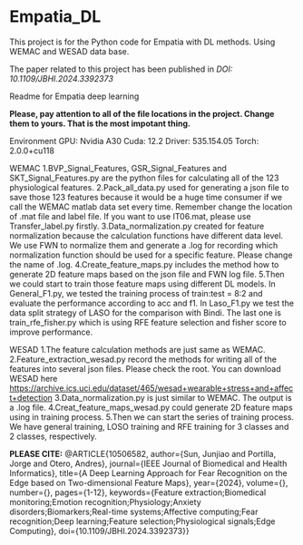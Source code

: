 # Empatia_DL
This project is for the Python code for Empatia with DL methods. Using WEMAC and WESAD data base.

The paper related to this project has been published in _DOI: 10.1109/JBHI.2024.3392373_

Readme for Empatia deep learning

**Please, pay attention to all of the file locations in the project. Change them to yours. That is the most impotant thing.**

Environment
GPU: Nvidia A30
Cuda: 12.2
Driver: 535.154.05
Torch: 2.0.0+cu118


WEMAC
1.BVP_Signal_Features, GSR_Signal_Features and SKT_Signal_Features.py are the python files for calculating all of the 123 physiological features. 
2.Pack_all_data.py used for generating a json file to save those 123 features because it would be a huge time consumer if we call the WEMAC matlab data set every time. Remember change the location of .mat file and label file. If you want to use IT06.mat, please use Transfer_label.py firstly.
3.Data_normalization.py created for feature normalization because the calculation functions have different data level. We use FWN to normalize them and generate a .log for recording which normalization function should be used for a specific feature. Please change the name of .log.
4.Create_feature_maps.py includes the method how to generate 2D feature maps based on the json file and FWN log file.
5.Then we could start to train those feature maps using different DL models. In General_F1.py, we tested the training process of train:test = 8:2 and evaluate the performance according to acc and f1. In Laso_F1.py we test the data split strategy of LASO for the comparison with Bindi. The last one is train_rfe_fisher.py which is using RFE feature selection and fisher score to improve performance.

WESAD
1.The feature calculation methods are just same as WEMAC.
2.Feature_extraction_wesad.py record the methods for writing all of the features into several json files. Please check the root. You can download WESAD here https://archive.ics.uci.edu/dataset/465/wesad+wearable+stress+and+affect+detection
3.Data_normalization.py is just similar to WEMAC. The output is a .log file.
4.Creat_feature_maps_wesad.py could generate 2D feature maps using in training process.
5.Then we can start the series of training process. We have general training, LOSO training and RFE training for 3 classes and 2 classes, respectively.

**PLEASE CITE:**
@ARTICLE{10506582,
  author={Sun, Junjiao and Portilla, Jorge and Otero, Andres},
  journal={IEEE Journal of Biomedical and Health Informatics}, 
  title={A Deep Learning Approach for Fear Recognition on the Edge based on Two-dimensional Feature Maps}, 
  year={2024},
  volume={},
  number={},
  pages={1-12},
  keywords={Feature extraction;Biomedical monitoring;Emotion recognition;Physiology;Anxiety disorders;Biomarkers;Real-time systems;Affective computing;Fear recognition;Deep learning;Feature selection;Physiological signals;Edge Computing},
  doi={10.1109/JBHI.2024.3392373}}
